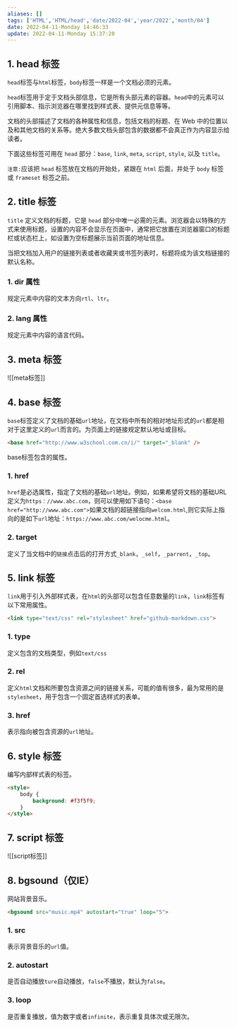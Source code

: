 ```yaml
---
aliases: []
tags: ['HTML','HTML/head','date/2022-04','year/2022','month/04']
date: 2022-04-11-Monday 14:46:33
update: 2022-04-11-Monday 15:37:20
---
```


## 1. head 标签

`head`标签与`html`标签，`body`标签一样是一个文档必须的元素。

`head`标签用于定于文档头部信息，它是所有头部元素的容器。`head`中的元素可以引用脚本、指示浏览器在哪里找到样式表、提供元信息等等。

文档的头部描述了文档的各种属性和信息，包括文档的标题、在 Web 中的位置以及和其他文档的关系等。绝大多数文档头部包含的数据都不会真正作为内容显示给读者。

下面这些标签可用在 `head` 部分：`base`, `link`, `meta`, `script`, `style`, 以及 `title`。

`注意:`应该把 `head` 标签放在文档的开始处，紧跟在 `html` 后面，并处于 `body` 标签或 `frameset` 标签之前。

## 2. title 标签

`title` 定义文档的标题，它是 `head` 部分中唯一必需的元素。浏览器会以特殊的方式来使用标题，设置的内容不会显示在页面中，通常把它放置在浏览器窗口的标题栏或状态栏上，如设置为空标题展示当前页面的地址信息。

当把文档加入用户的链接列表或者收藏夹或书签列表时，标题将成为该文档链接的默认名称。

### 1. dir 属性

规定元素中内容的文本方向`rtl`、`ltr`。

### 2. lang 属性

规定元素中内容的语言代码。

## 3. meta 标签

![[meta标签]]

## 4. base 标签

`base`标签定义了文档的基础`url`地址，在文档中所有的相对地址形式的`url`都是相对于这里定义的`url`而言的。为页面上的链接规定默认地址或目标。

```html
<base href="http://www.w3school.com.cn/i/" target="_blank" />
```

base标签包含的属性。

### 1. href

`href`是必选属性，指定了文档的基础`url`地址。例如，如果希望将文档的基础URL定义为`https：//www.abc.com`，则可以使用如下语句：`<base href="http://www.abc.com">`如果文档的超链接指向`welcom.html`,则它实际上指向的是如下`url`地址：`https://www.abc.com/welocme.html`。

### 2. target

定义了当文档中的`链接`点击后的打开方式`_blank`，`_self`，`_parrent`，`_top`。

## 5. link 标签

`link`用于引入外部样式表，在`html`的头部可以包含任意数量的`link`，`link`标签有以下常用属性。

```html
<link type="text/css" rel="stylesheet" href="github-markdown.css">
```

### 1. type

定义包含的文档类型，例如`text/css`

### 2. rel

定义`html`文档和所要包含资源之间的链接关系，可能的值有很多，最为常用的是`stylesheet`，用于包含一个固定首选样式的表单。

### 3. href

表示指向被包含资源的`url`地址。

## 6. style 标签

编写内部样式表的标签。

```html
<style>
    body {
        background: #f3f5f9;
    }
</style>
```

## 7. script 标签

![[script标签]]

## 8. bgsound（仅IE）

网站背景音乐。

```html
<bgsound src="music.mp4" autostart="true" loop="5">
```

### 1. src

表示背景音乐的`url`值。

### 2. autostart

是否自动播放`ture`自动播放，`false`不播放，默认为`false`。

### 3. loop

是否重复播放，值为数字或者`infinite`，表示重复具体次或无限次。
